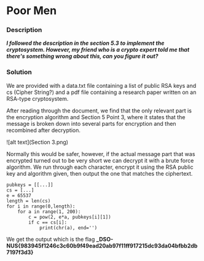 # Poor Men

### Description
**_I followed the description in the section 5.3 to implement the cryptosystem. However, my friend who is a crypto expert told me that there's something wrong about this, can you figure it out?_**

### Solution

We are provided with a data.txt file containing a list of public RSA keys and cs (Cipher String?) and a pdf file containing a research paper written on an RSA-type cryptosystem.

After reading through the document, we find that the only relevant part is the encryption algorithm and Section 5 Point 3, where it states that the message is broken down into several parts for encryption and then recombined after decryption.

![alt text](Section 3.png)

Normally this would be safer, however, if the actual message part that was encrypted turned out to be very short we can decrypt it with a brute force algorithm. We run through each character, encrypt it using the RSA public key and algorithm given, then output the one that matches the ciphertext.

```
pubkeys = [[...]]
cs = [...]
e = 65537
length = len(cs)
for i in range(0,length):
    for a in range(1, 200):
        c = pow(2, e*a, pubkeys[i][1])
        if c == cs[i]:
            print(chr(a), end='')
```
We get the output which is the flag **_DSO-NUS{983945f1246c3c60b9f49ead20ab97f11ff917215dc93da04bfbb2db7197f3d3}**
